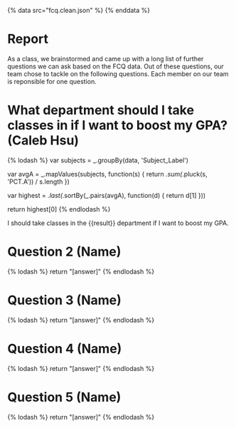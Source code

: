 {% data src="fcq.clean.json" %}
{% enddata %}

# Report

As a class, we brainstormed and came up with a long list of further questions we
can ask based on the FCQ data. Out of these questions, our team chose to tackle on
the following questions. Each member on our team is reponsible for one question.

# What department should I take classes in if I want to boost my GPA? (Caleb Hsu)

{% lodash %}
var subjects = _.groupBy(data, 'Subject_Label')

var avgA = _.mapValues(subjects, function(s) {
    return _.sum(_.pluck(s, 'PCT.A')) / s.length
})

var highest =  _.last(_.sortBy(_.pairs(avgA), function(d) {
    return d[1]
}))

return highest[0]
{% endlodash %}

I should take classes in the {{result}} department if I want to boost my GPA.

# Question 2 (Name)

{% lodash %}
return "[answer]"
{% endlodash %}


# Question 3 (Name)

{% lodash %}
return "[answer]"
{% endlodash %}


# Question 4 (Name)

{% lodash %}
return "[answer]"
{% endlodash %}

# Question 5 (Name)

{% lodash %}
return "[answer]"
{% endlodash %}